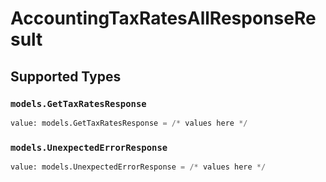 # AccountingTaxRatesAllResponseResult


## Supported Types

### `models.GetTaxRatesResponse`

```python
value: models.GetTaxRatesResponse = /* values here */
```

### `models.UnexpectedErrorResponse`

```python
value: models.UnexpectedErrorResponse = /* values here */
```

